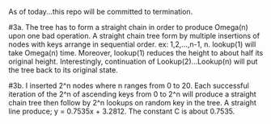 As of today...this repo will be committed to termination.

#3a.
The tree has to form a straight chain in order to produce Omega(n) upon one bad operation.
A straight chain tree form by multiple insertions of nodes with keys arrange in sequential order.
ex: 1,2,...,n-1, n. lookup(1) will take Omega(n) time. Moreover, lookup(1) reduces the height to 
about half its original height. Interestingly, continuation of Lookup(2)...Lookup(n) will 
put the tree back to its original state.

#3b.
I inserted 2^n nodes where n ranges from 0 to 20. Each successful iteration of the 2^n of ascending keys
from 0 to 2^n will produce a straight chain tree then follow by 2^n lookups on random key in the tree. 
A straight line produce; y = 0.7535x + 3.2812. The constant C is about 0.7535.
